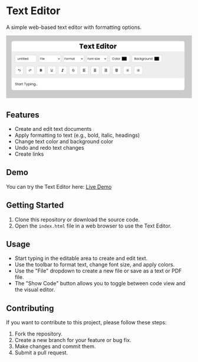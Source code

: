 # Text Editor

A simple web-based text editor with formatting options.

![Text Editor Screenshot](/te.png)

## Features

- Create and edit text documents
- Apply formatting to text (e.g., bold, italic, headings)
- Change text color and background color
- Undo and redo text changes
- Create links

## Demo

You can try the Text Editor here: [Live Demo](https://geeekdude.github.io/Text-Editor)

## Getting Started

1. Clone this repository or download the source code.
2. Open the `index.html` file in a web browser to use the Text Editor.

## Usage

- Start typing in the editable area to create and edit text.
- Use the toolbar to format text, change font size, and apply colors.
- Use the "File" dropdown to create a new file or save as a text or PDF file.
- The "Show Code" button allows you to toggle between code view and the visual editor.

## Contributing

If you want to contribute to this project, please follow these steps:

1. Fork the repository.
2. Create a new branch for your feature or bug fix.
3. Make changes and commit them.
4. Submit a pull request.
